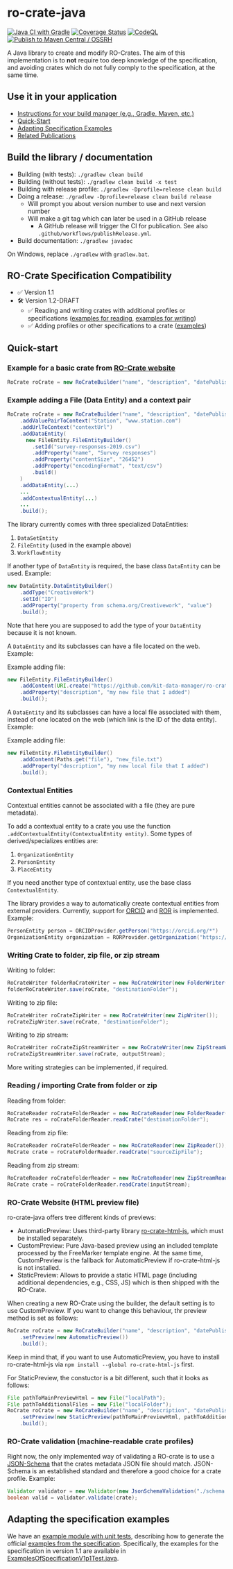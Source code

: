 # ro-crate-java

[![Java CI with Gradle](https://github.com/kit-data-manager/ro-crate-java/actions/workflows/gradle.yml/badge.svg?branch=main)](https://github.com/kit-data-manager/ro-crate-java/actions/workflows/gradle.yml)
[![Coverage Status](https://coveralls.io/repos/github/kit-data-manager/ro-crate-java/badge.svg)](https://coveralls.io/github/kit-data-manager/ro-crate-java)
[![CodeQL](https://github.com/kit-data-manager/ro-crate-java/actions/workflows/codeql-analysis.yml/badge.svg)](https://github.com/kit-data-manager/ro-crate-java/actions/workflows/codeql-analysis.yml)
[![Publish to Maven Central / OSSRH](https://github.com/kit-data-manager/ro-crate-java/actions/workflows/publishRelease.yml/badge.svg)](https://github.com/kit-data-manager/ro-crate-java/actions/workflows/publishRelease.yml)

A Java library to create and modify RO-Crates.
The aim of this implementation is to **not** require too deep knowledge of the specification,
and avoiding crates which do not fully comply to the specification, at the same time.

## Use it in your application

- [Instructions for your build manager (e.g., Gradle, Maven, etc.)](https://central.sonatype.com/artifact/edu.kit.datamanager/ro-crate-java)
- [Quick-Start](#quick-start)
- [Adapting Specification Examples](#adapting-the-specification-examples)
- [Related Publications](https://publikationen.bibliothek.kit.edu/publikationslisten/get.php?referencing=all&external_publications=kit&lang=de&format=html&style=kit-3lines-title_b-authors-other&consider_suborganizations=true&order=desc%20year&contributors=%5B%5B%5B%5D%2C%5B%22p20751.105%22%5D%5D%5D&title_contains=crate)

## Build the library / documentation

- Building (with tests): `./gradlew clean build`
- Building (without tests): `./gradlew clean build -x test`
- Building with release profile: `./gradlew -Dprofile=release clean build`
- Doing a release: `./gradlew -Dprofile=release clean build release`
  - Will prompt you about version number to use and next version number
  - Will make a git tag which can later be used in a GitHub release
    - A GitHub release will trigger the CI for publication. See also `.github/workflows/publishRelease.yml`.
- Build documentation: `./gradlew javadoc`

On Windows, replace `./gradlew` with `gradlew.bat`.

## RO-Crate Specification Compatibility

- ✅ Version 1.1
- 🛠️ Version 1.2-DRAFT
  - ✅ Reading and writing crates with additional profiles or specifications ([examples for reading](src/test/java/edu/kit/datamanager/ro_crate/reader/RoCrateReaderSpec12Test.java), [examples for writing](src/test/java/edu/kit/datamanager/ro_crate/writer/RoCrateWriterSpec12Test.java))
  - ✅ Adding profiles or other specifications to a crate ([examples](src/test/java/edu/kit/datamanager/ro_crate/crate/BuilderSpec12Test.java))

## Quick-start
### Example for a basic crate from [RO-Crate website](https://www.researchobject.org/ro-crate/1.1/root-data-entity.html#ro-crate-metadata-file-descriptor)
```java
RoCrate roCrate = new RoCrateBuilder("name", "description", "datePublished", "licenseIdentifier").build();
```

### Example adding a File (Data Entity) and a context pair
```java
RoCrate roCrate = new RoCrateBuilder("name", "description", "datePublished", "licenseIdentifier")
    .addValuePairToContext("Station", "www.station.com")
    .addUrlToContext("contextUrl")
    .addDataEntity(
      new FileEntity.FileEntityBuilder()
        .setId("survey-responses-2019.csv")
        .addProperty("name", "Survey responses")
        .addProperty("contentSize", "26452")
        .addProperty("encodingFormat", "text/csv")
        .build()
    )
    .addDataEntity(...)
    ...
    .addContextualEntity(...)
    ...
    .build();
```

The library currently comes with three specialized DataEntities:

1. `DataSetEntity`
2. `FileEntity` (used in the example above)
3. `WorkflowEntity`

If another type of `DataEntity` is required, the base class `DataEntity` can be used. Example:
```java
new DataEntity.DataEntityBuilder()
    .addType("CreativeWork")
    .setId("ID")
    .addProperty("property from schema.org/Creativework", "value")
    .build();
```
Note that here you are supposed to add the type of your `DataEntity` because it is not known.

A `DataEntity` and its subclasses can have a file located on the web. Example:

Example adding file:
```java
new FileEntity.FileEntityBuilder()
    .addContent(URI.create("https://github.com/kit-data-manager/ro-crate-java/issues/5"))
    .addProperty("description", "my new file that I added")
    .build();
```

A `DataEntity` and its subclasses can have a local file associated with them,
instead of one located on the web (which link is the ID of the data entity). Example:

Example adding file:
```java
new FileEntity.FileEntityBuilder()
    .addContent(Paths.get("file"), "new_file.txt")
    .addProperty("description", "my new local file that I added")
    .build();
```

### Contextual Entities

Contextual entities cannot be associated with a file (they are pure metadata).

To add a contextual entity to a crate you use the function `.addContextualEntity(ContextualEntity entity)`.
Some types of derived/specializes entities are:
1. `OrganizationEntity`
2. `PersonEntity`
3. `PlaceEntity`

If you need another type of contextual entity, use the base class `ContextualEntity`.

The library provides a way to automatically create contextual entities from external providers. Currently, support for [ORCID](https://orcid.org/) and [ROR](https://ror.org/) is implemented. Example:
```java
PersonEntity person = ORCIDProvider.getPerson("https://orcid.org/*")
OrganizationEntity organization = RORProvider.getOrganization("https://ror.org/*");
```

### Writing Crate to folder, zip file, or zip stream

Writing to folder:
```java
RoCrateWriter folderRoCrateWriter = new RoCrateWriter(new FolderWriter());
folderRoCrateWriter.save(roCrate, "destinationFolder");
```

Writing to zip file:
```java
RoCrateWriter roCrateZipWriter = new RoCrateWriter(new ZipWriter());
roCrateZipWriter.save(roCrate, "destinationFolder");
```

Writing to zip stream:
```java
RoCrateWriter roCrateZipStreamWriter = new RoCrateWriter(new ZipStreamWriter());
roCrateZipStreamWriter.save(roCrate, outputStream);
```

More writing strategies can be implemented, if required.

### Reading / importing Crate from folder or zip

Reading from folder:
```java
RoCrateReader roCrateFolderReader = new RoCrateReader(new FolderReader());
RoCrate res = roCrateFolderReader.readCrate("destinationFolder");
```

Reading from zip file:
```java
RoCrateReader roCrateFolderReader = new RoCrateReader(new ZipReader());
RoCrate crate = roCrateFolderReader.readCrate("sourceZipFile");
```

Reading from zip stream:
```java
RoCrateReader roCrateFolderReader = new RoCrateReader(new ZipStreamReader());
RoCrate crate = roCrateFolderReader.readCrate(inputStream);
```

### RO-Crate Website (HTML preview file)
ro-crate-java offers tree different kinds of previews:

* AutomaticPreview: Uses third-party library [ro-crate-html-js](https://www.npmjs.com/package/ro-crate-html-js), which must be installed separately. 
* CustomPreview: Pure Java-based preview using an included template processed by the FreeMarker template engine. At the same time, CustomPreview is the fallback for AutomaticPreview if ro-crate-html-js is not installed.
* StaticPreview: Allows to provide a static HTML page (including additional dependencies, e.g., CSS, JS) which is then shipped with the RO-Crate. 

When creating a new RO-Crate using the builder, the default setting is to use CustomPreview. If you want to change this behaviour, thr preview method is set as follows: 

```java
RoCrate roCrate = new RoCrateBuilder("name", "description", "datePublished", "licenseIdentifier")
    .setPreview(new AutomaticPreview())
    .build();
```

Keep in mind that, if you want to use AutomaticPreview, you have to install ro-crate-html-js via `npm install --global ro-crate-html-js` first. 

For StaticPreview, the constuctor is a bit different, such that it looks as follows: 

```java
File pathToMainPreviewHtml = new File("localPath");
File pathToAdditionalFiles = new File("localFolder");
RoCrate roCrate = new RoCrateBuilder("name", "description", "datePublished", "licenseIdentifier")
    .setPreview(new StaticPreview(pathToMainPreviewHtml, pathToAdditionalFiles))
    .build();
```

### RO-Crate validation (machine-readable crate profiles)
Right now, the only implemented way of validating a RO-crate is to use a [JSON-Schema](https://json-schema.org/) that the crates metadata JSON file should match. JSON-Schema is an established standard and therefore a good choice for a crate profile. Example:

```java
Validator validator = new Validator(new JsonSchemaValidation("./schema.json"));
boolean valid = validator.validate(crate);
```

## Adapting the specification examples

We have an [example module with unit tests](src/test/java/edu/kit/datamanager/ro_crate/example/), describing how to generate the official [examples from the specification](https://www.researchobject.org/ro-crate/1.1/).
Specifically, the examples for the specification in version 1.1 are available in [ExamplesOfSpecificationV1p1Test.java](src/test/java/edu/kit/datamanager/ro_crate/examples/ExamplesOfSpecificationV1p1Test.java).
